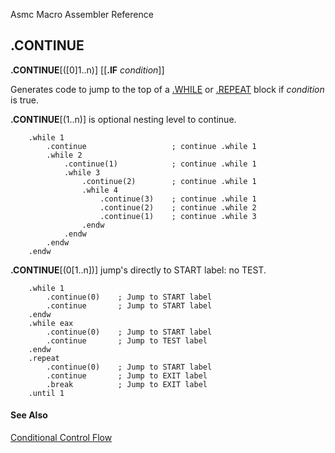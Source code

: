 Asmc Macro Assembler Reference

## .CONTINUE

**.CONTINUE**[([0]1..n)] [[**.IF** _condition_]]

Generates code to jump to the top of a [.WHILE](dot-while.md) or [.REPEAT](dot-repeat.md) block if _condition_ is true.

**.CONTINUE**[(1..n)] is optional nesting level to continue.

```
    .while 1
        .continue                   ; continue .while 1
        .while 2
            .continue(1)            ; continue .while 1
            .while 3
                .continue(2)        ; continue .while 1
                .while 4
                    .continue(3)    ; continue .while 1
                    .continue(2)    ; continue .while 2
                    .continue(1)    ; continue .while 3
                .endw
            .endw
        .endw
    .endw
```

**.CONTINUE**[(0[1..n])] jump's directly to START label: no TEST.

```
    .while 1
        .continue(0)    ; Jump to START label
        .continue       ; Jump to START label
    .endw
    .while eax
        .continue(0)    ; Jump to START label
        .continue       ; Jump to TEST label
    .endw
    .repeat
        .continue(0)    ; Jump to START label
        .continue       ; Jump to EXIT label
        .break          ; Jump to EXIT label
    .until 1
```

#### See Also

[Conditional Control Flow](conditional-control-flow.md)

